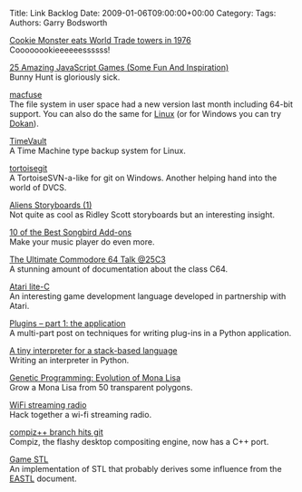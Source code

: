 Title: Link Backlog
Date: 2009-01-06T09:00:00+00:00
Category: 
Tags: 
Authors: Garry Bodsworth

[Cookie Monster eats World Trade towers in 1976][1]  
Coooooookieeeeeessssss!

[25 Amazing JavaScript Games (Some Fun And Inspiration)][2]  
Bunny Hunt is gloriously sick.

[macfuse][3]  
The file system in user space had a new version last month including 64-bit support. You can also do the same for [Linux][4] (or for Windows you can try [Dokan][5]).

[TimeVault][6]  
A Time Machine type backup system for Linux.

[tortoisegit][7]  
A TortoiseSVN-a-like for git on Windows. Another helping hand into the world of DVCS.

[Aliens Storyboards (1)][8]  
Not quite as cool as Ridley Scott storyboards but an interesting insight.

[10 of the Best Songbird Add-ons ][9]  
Make your music player do even more.

[The Ultimate Commodore 64 Talk @25C3][10]  
A stunning amount of documentation about the class C64.

[Atari lite-C][11]  
An interesting game development language developed in partnership with Atari.

[Plugins &#8211; part 1: the application ][12]  
A multi-part post on techniques for writing plug-ins in a Python application.

[A tiny interpreter for a stack-based language][13]  
Writing an interpreter in Python.

[Genetic Programming: Evolution of Mona Lisa][14]  
Grow a Mona Lisa from 50 transparent polygons.

[WiFi streaming radio][15]  
Hack together a wi-fi streaming radio.

[compiz++ branch hits git][16]  
Compiz, the flashy desktop compositing engine, now has a C++ port.

[Game STL][17]  
An implementation of STL that probably derives some influence from the [EASTL][18] document.

 [1]: http://www.boingboing.net/2009/01/06/cookie-monster-eats.html
 [2]: http://www.webresourcesdepot.com/25-amazing-javascript-games-some-fun-and-inspiration/
 [3]: http://code.google.com/p/macfuse/
 [4]: http://fuse.sourceforge.net/
 [5]: http://dokan-dev.net/en/about/
 [6]: https://wiki.ubuntu.com/TimeVault
 [7]: http://code.google.com/p/tortoisegit/
 [8]: http://www.sci-fi-o-rama.com/2008/12/19/aliens-storyboards/
 [9]: http://www.junauza.com/2008/12/10-of-best-songbird-add-ons.html
 [10]: http://www.pagetable.com/?p=53
 [11]: http://www.3dgamestudio.com/litec.php
 [12]: http://aroberge.blogspot.com/2008/12/plugins-part-1-application.html
 [13]: http://4.flowsnake.org/archives/252
 [14]: http://rogeralsing.com/2008/12/07/genetic-programming-evolution-of-mona-lisa/
 [15]: http://hackaday.com/2008/12/19/wifi-streaming-radio/
 [16]: http://smspillaz.wordpress.com/2008/12/24/breaking-compiz-branch-hits-git/
 [17]: http://gamestl.sourceforge.net/
 [18]: http://www.open-std.org/jtc1/sc22/wg21/docs/papers/2007/n2271.html